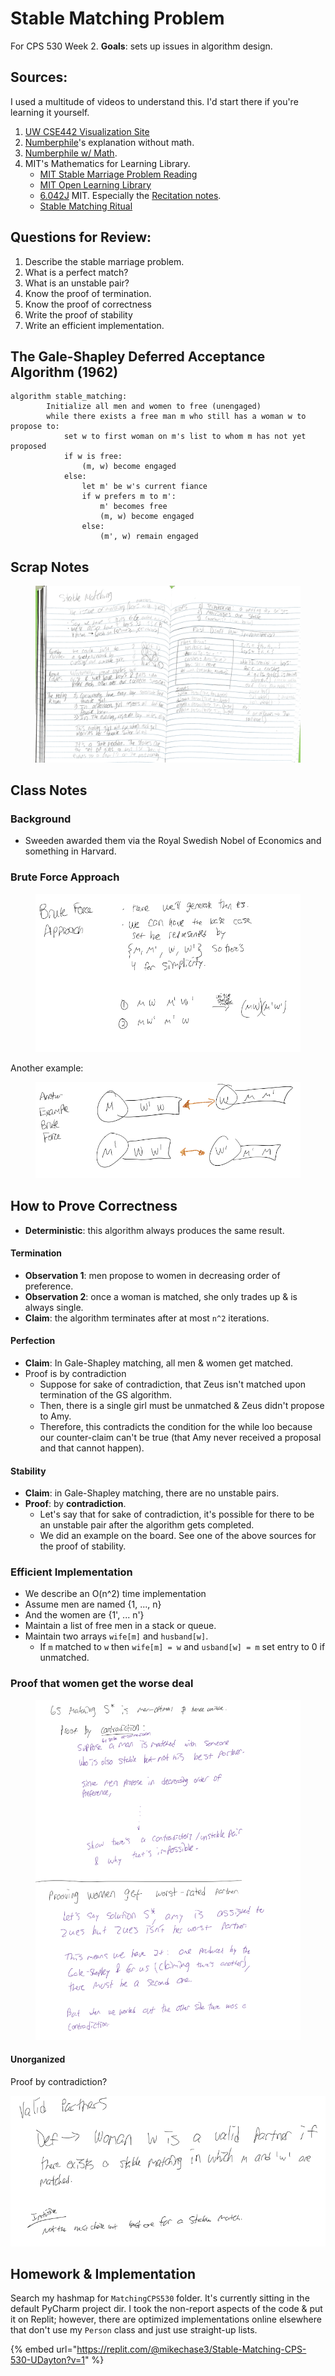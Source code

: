 # Stable Matching Problem

For CPS 530 Week 2. **Goals**: sets up issues in algorithm design.

## Sources:

I used a multitude of videos to understand this. I'd start there if you're learning it yourself.

1. [UW CSE442 Visualization Site](https://uw-cse442-wi20.github.io/FP-cs-algorithm/)
2. [Numberphile](https://www.youtube.com/watch?v=Qcv1IqHWAzg)'s explanation without math.
3. [Numberphile w/ Math](https://www.youtube.com/watch?v=LtTV6rIxhdo).
4. MIT's Mathematics for Learning Library.
   * [MIT Stable Marriage Problem Reading](https://openlearninglibrary.mit.edu/assets/courseware/v1/d654c70d7bd563a57216f76bd8bbf308/asset-v1:OCW+6.042J+2T2019+type@asset+block/MIT6\_042JS15\_Session22.pdf)
   * [MIT Open Learning Library](https://openlearninglibrary.mit.edu/courses/course-v1:OCW+6.042J+2T2019/courseware/2123f967fa994ff8a6d8bb681df65745/c722e6fd7da7492d9e165a6c987898e5/?activate\_block\_id=block-v1%3AOCW%2B6.042J%2B2T2019%2Btype%40sequential%2Bblock%40c722e6fd7da7492d9e165a6c987898e5)
   * [6.042J](https://ocw.mit.edu/courses/6-042j-mathematics-for-computer-science-fall-2010/pages/syllabus/) MIT. Especially the [Recitation notes](https://ocw.mit.edu/courses/6-042j-mathematics-for-computer-science-fall-2010/resources/mit6\_042jf10\_rec07\_sol/).
   * [Stable Matching Ritual](https://www.youtube.com/watch?v=RE5PmdGNgj0)

## Questions for Review:

1. Describe the stable marriage problem.
2. What is a perfect match?
3. What is an unstable pair?
4. Know the proof of termination.
5. Know the proof of correctness
6. Write the proof of stability
7. Write an efficient implementation.

## The Gale-Shapley Deferred Acceptance Algorithm (1962)

```
algorithm stable_matching:
		Initialize all men and women to free (unengaged)
		while there exists a free man m who still has a woman w to propose to:
			set w to first woman on m's list to whom m has not yet proposed
			if w is free:
				(m, w) become engaged
			else:
				let m' be w's current fiance
				if w prefers m to m':
					m' becomes free
					(m, w) become engaged
				else:
					(m', w) remain engaged
```

## Scrap Notes

<figure><img src="../../../.gitbook/assets/Stable Matching Scrap Notes.png" alt=""><figcaption></figcaption></figure>

## Class Notes

### Background

* Sweeden awarded them via the Royal Swedish Nobel of Economics and something in Harvard.

### Brute Force Approach

<figure><img src="../../../.gitbook/assets/image (149).png" alt=""><figcaption></figcaption></figure>

Another example:

<figure><img src="../../../.gitbook/assets/image (266).png" alt=""><figcaption></figcaption></figure>

## How to Prove Correctness

* **Deterministic**: this algorithm always produces the same result.

#### Termination

* **Observation 1**: men propose to women in decreasing order of preference.
* **Observation 2**: once a woman is matched, she only trades up & is always single.
* **Claim**: the algorithm terminates after at most `n^2` iterations.

#### Perfection

* **Claim**: In Gale-Shapley matching, all men & women get matched.
* Proof is by contradiction
  * Suppose for sake of contradiction, that Zeus isn't matched upon termination of the GS algorithm.
  * Then, there is a single girl must be unmatched & Zeus didn't propose to Amy.
  * Therefore, this contradicts the condition for the while loo because our counter-claim can't be true (that Amy never received a proposal and that cannot happen).

#### Stability

* **Claim**: in Gale-Shapley matching, there are no unstable pairs.
* **Proof**: by **contradiction**.
  * Let's say that for sake of contradiction, it's possible for there to be an unstable pair after the algorithm gets completed.
  * We did an example on the board. See one of the above sources for the proof of stability.

### Efficient Implementation

* We describe an O(n^2) time implementation
* Assume men are named {1, ..., n}
* And the women are {1', ... n'}
* Maintain a list of free men in a stack or queue.
* Maintain two arrays `wife[m]` and `husband[w]`.
  * If `m` matched to `w` then `wife[m] = w` and `usband[w] = m` set entry to 0 if unmatched.

### Proof that women get the worse deal

<figure><img src="../../../.gitbook/assets/image (1) (1) (1) (1) (1) (1) (1) (1) (1).png" alt=""><figcaption></figcaption></figure>

#### Unorganized

Proof by contradiction?

![](../../../.gitbook/assets/partners.png)

## Homework & Implementation

Search my hashmap for `MatchingCPS530` folder. It's currently sitting in the default PyCharm project dir. I took the non-report aspects of the code & put it on Replit; however, there are optimized implementations online elsewhere that don't use my `Person` class and just use straight-up lists.

{% embed url="https://replit.com/@mikechase3/Stable-Matching-CPS-530-UDayton?v=1" %}
